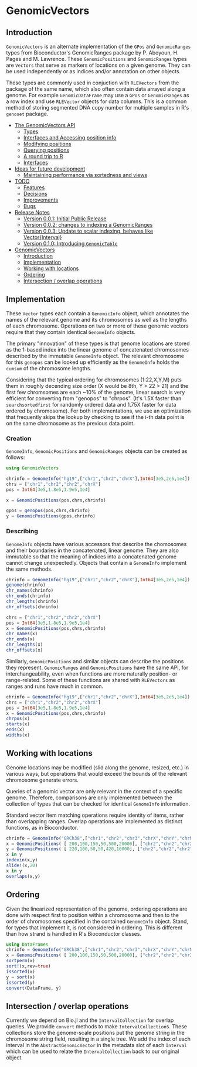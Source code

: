 
<a id='GenomicVectors-1'></a>

# GenomicVectors


<a id='Introduction-1'></a>

## Introduction


`GenomicVectors` is an alternate implementation of the `GPos` and `GenomicRanges` types from Bioconductor's GenomicRanges package by P. Aboyoun, H. Pages and M. Lawrence. These `GenomicPositions` and `GenomicRanges` types are `Vectors` that serve as markers of locations on a given genome. They can be used independently or as indices and/or annotation on other objects.


These types are commonly used in conjuction with `RLEVectors` from the package of the same name, which also often contain data arrayed along a genome. For example `GenomicDataFrame` may use a `GPos` or `GenomicRanges` as a row index and use `RLEVector` objects for data columns. This is a common method of storing segmented DNA copy number for multiple samples in R's `genoset` package.

- [The GenomicVectors API](api.md#The-GenomicVectors-API-1)
    - [Types](api.md#Types-1)
    - [Interfaces and Accessing position info](api.md#Interfaces-and-Accessing-position-info-1)
    - [Modifying positions](api.md#Modifying-positions-1)
    - [Querying positions](api.md#Querying-positions-1)
    - [A round trip to R](api.md#A-round-trip-to-R-1)
    - [Interfaces](interfaces.md#Interfaces-1)
- [Ideas for future development](future.md#Ideas-for-future-development-1)
    - [Maintaining performance via sortedness and views](future.md#Maintaining-performance-via-sortedness-and-views-1)
- [TODO](TODO.md#TODO-1)
    - [Features](TODO.md#Features-1)
    - [Decisions](TODO.md#Decisions-1)
    - [Improvements](TODO.md#Improvements-1)
    - [Bugs](TODO.md#Bugs-1)
- [Release Notes](NEWS.md#Release-Notes-1)
    - [Version 0.0.1: Initial Public Release](NEWS.md#Version-0.0.1:-Initial-Public-Release-1)
    - [Version 0.0.2: changes to indexing a GenomicRanges](NEWS.md#Version-0.0.2:-changes-to-indexing-a-GenomicRanges-1)
    - [Version 0.0.3: Update to scalar indexing, behaves like Vector{Interval}](NEWS.md#Version-0.0.3:-Update-to-scalar-indexing,-behaves-like-Vector{Interval}-1)
    - [Version 0.1.0: Introducing `GenomicTable`](NEWS.md#Version-0.1.0:-Introducing-GenomicTable-1)
- [GenomicVectors](index.md#GenomicVectors-1)
    - [Introduction](index.md#Introduction-1)
    - [Implementation](index.md#Implementation-1)
    - [Working with locations](index.md#Working-with-locations-1)
    - [Ordering](index.md#Ordering-1)
    - [Intersection / overlap operations](index.md#Intersection-/-overlap-operations-1)


<a id='Implementation-1'></a>

## Implementation


These `Vector` types each contain a `GenomicInfo` object, which annotates the names of the relevant genome and its chromosomes as well as the lengths of each chromosome. Operations on two or more of these genomic vectors require that they contain identical `GenomeInfo` objects.


The primary "innovation" of these types is that genome locations are stored as the 1-based index into the linear genome of concatenated chromosomes described by the immutable `GenomeInfo` object. The relevant chromosome for this `genopos` can be looked up efficiently as the `GenomeInfo` holds the `cumsum` of the chromosome lengths.


Considering that the typical ordering for chromosomes (1:22,X,Y,M) puts them in roughly decending size order (X would be 8th, Y > 22 > 21) and the first few chromsomes are each ~10% of the genome, linear search is very efficient for converting from "genopos" to "chrpos". (It's 1.5X faster than `searchsortedfirst` for randomly ordered data and 1.75X faster for data ordered by chromosome). For both implementations, we use an optimization that frequently skips the lookup by checking to see if the i-th data point is on the same chromosome as the previous data point.


<a id='Creation-1'></a>

### Creation


`GenomeInfo`, `GenomicPositions` and `GenomicRanges` objects can be created as follows:


```julia
using GenomicVectors

chrinfo = GenomeInfo("hg19",["chr1","chr2","chrX"],Int64[3e5,2e5,1e4])
chrs = ["chr1","chr2","chr2","chrX"]
pos = Int64[3e5,1.8e5,1.9e5,1e4]

x = GenomicPositions(pos,chrs,chrinfo)

gpos = genopos(pos,chrs,chrinfo)
y = GenomicPositions(gpos,chrinfo)
```


<a id='Describing-1'></a>

### Describing


`GenomeInfo` objects have various accessors that describe the chomosomes and their boundaries in the concatenated, linear genome. They are also immutable so that the meaning of indices into a concatenated genome cannot change unexpectedly. Objects that contain a `GenomeInfo` implement the same methods.


```julia
chrinfo = GenomeInfo("hg19",["chr1","chr2","chrX"],Int64[3e5,2e5,1e4])
genome(chrinfo)
chr_names(chrinfo)
chr_ends(chrinfo)
chr_lengths(chrinfo)
chr_offsets(chrinfo)

chrs = ["chr1","chr2","chr2","chrX"]
pos = Int64[3e5,1.8e5,1.9e5,1e4]
x = GenomicPositions(pos,chrs,chrinfo)
chr_names(x)
chr_ends(x)
chr_lengths(x)
chr_offsets(x)
```


Similarly, `GenomicPositions` and similar objects can describe the positions they represent. `GenomicRanges` and `GenomicPositions` have the same API, for interchangeability, even when functions are more naturally position- or range-related. Some of these functions are shared with `RLEVectors` as ranges and runs have much in common.


```julia
chrinfo = GenomeInfo("hg19",["chr1","chr2","chrX"],Int64[3e5,2e5,1e4])
chrs = ["chr1","chr2","chr2","chrX"]
pos = Int64[3e5,1.8e5,1.9e5,1e4]
x = GenomicPositions(pos,chrs,chrinfo)
chrpos(x)
starts(x)
ends(x)
widths(x)
```


<a id='Working-with-locations-1'></a>

## Working with locations


Genome locations may be modified (slid along the genome, resized, etc.) in various ways, but operations that would exceed the bounds of the relevant chromosome generate errors.


Queries of a genomic vector are only relevant in the context of a specific genome. Therefore, comparisons are only implemented between the collection of types that can be checked for identical `GenomeInfo` information.


Standard vector item matching operations require identity of items, rather than overlapping ranges. Overlap operations are implemented as distinct functions, as in Bioconductor.


```julia
chrinfo = GenomeInfo("GRCh38",["chr1","chr2","chr3","chrX","chrY","chrM"],Int64[3e5,2e5,1e4,5e4,2e3,1e3])
x = GenomicPositions( [ 200,100,150,50,500,20000], ["chr2","chr2","chr2","chrM","chrY","chr1"], chrinfo)
y = GenomicPositions( [ 220,100,50,50,420,10000], ["chr2","chr2","chr2","chrM","chrY","chr1"], chrinfo)
x in y
indexin(x,y)
slide!(x,20)
x in y
overlaps(x,y)

```


<a id='Ordering-1'></a>

## Ordering


Given the linearized representation of the genome, ordering operations are done with respect first to position within a chromosome and then to the order of chromosomes specified in the contained `GenomeInfo` object. Stand, for types that implement it, is not considered in ordering. This is different than how strand is handled in R's Bioconductor classes.


```julia
using DataFrames
chrinfo = GenomeInfo("GRCh38",["chr1","chr2","chr3","chrX","chrY","chrM"],Int64[3e5,2e5,1e4,5e4,2e3,1e3])
x = GenomicPositions( [ 200,100,150,50,500,20000], ["chr2","chr2","chr2","chrM","chrY","chr1"], chrinfo)
sortperm(x)
sort!(x,rev=true)
issorted(x)
y = sort(x)
issorted(y)
convert(DataFrame, y)
```


<a id='Intersection-/-overlap-operations-1'></a>

## Intersection / overlap operations


Currently we depend on Bio.jl and the `IntervalCollection` for overlap queries. We provide `convert` methods to make `IntervalCollection`s. These collections store the genome-scale positions put the genome string in the chromosome string field, resulting in a single tree. We add the index of each interval in the `AbstractGenomicVector` in the metadata slot of each `Interval` which can be used to relate the `IntervalCollection` back to our original object.

